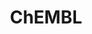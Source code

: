 ---
bigquery: https://console.cloud.google.com/bigquery?p=patents-public-data&d=ebi_chembl&page=dataset
citation: '"The ChEMBL database in 2017." Anna Gaulton, Anne Hersey, Michał Nowotka,
  A Patrícia Bento, Jon Chambers, David Mendez, Prudence Mutowo, Francis Atkinson,
  Louisa J Bellis, Elena Cibrián-Uhalte, Mark Davies, Nathan Dedman, Anneli Karlsson,
  María Paula Magariños, John P Overington, George Papadatos, Ines Smit, Andrew R
  Leach Nucleic acids Research (2017) 45 (Database Issue), D945-D954'
contributors: European Bioinformatics Institute
cost: None
description: ChEMBL Data is a manually curated database of small molecules used in
  drug discovery, including information about existing patented drugs.
documentation: 'schema: https://www.ebi.ac.uk/chembl/db_schema


  '
last_edit: 04/12/2022, 20:02:51
location: https://console.cloud.google.com/marketplace/product/google_patents_public_datasets/chembl
maintained_by: EMBL-EBI, an outstation of European Molecular Biology Laboratory
related_publications: '

  ChEMBL: towards direct deposition of bioassay data.


  Mendez D, Gaulton A, Bento AP, Chambers J, De Veij M, Félix E, Magariños MP, Mosquera
  JF, Mutowo P, Nowotka M, Gordillo-Marañón M, Hunter F, Junco L, Mugumbate G, Rodriguez-Lopez
  M, Atkinson F, Bosc N, Radoux CJ, Segura-Cabrera A, Hersey A, Leach AR.


  — Nucleic Acids Res. 2019; 47(D1):D930-D940. doi: 10.1093/nar/gky1075

  '
schema_fields:
- l3
- warning_description
- qed_weighted
- accession
- curated_by
- ddd_comment
- protein_class_desc
- status
- smarts
- authors
- mol_frac_id
- assay_strain
- isoform
- patent_no
- route
- subgroup
- uo_units
- ref_id
- hba_lipinski
- frac_class_id
- cl_lincs_id
- usan_stem_id
- withdrawn_flag
- acd_most_apka
- predbind_id
- drug_record_id
- updated_on
- level4
- structure_type
- usan_year
- level4_description
- num_alerts
- first_in_class
- rgid
- class_level
- sei
- dosage_form
- type
- domain_description
- target_mapping
- le
- aidx
- num_ro5_violations
- level5
- pathway_id
- canonical_smiles
- bto_id
- selectivity_comment
- drugind_id
- indref_id
- data_validity_comment
- idx
- activity_count
- l8
- mecref_id
- warning_type
- path
- publication_number
- doi
- level1_description
- set_name
- result_flag
- mol_atc_id
- record_id
- ref_type
- standard_text_value
- cell_source_tissue
- relationship_type
- parent_id
- acd_logp
- end_position
- stem
- chirality
- pubmed_id
- molecular_species
- text_value
- confidence_score
- confidence
- src_id
- class_type
- src_description
- activity_id
- inorganic_flag
- mc_target_name
- innovator_company
- disease_efficacy
- orig_description
- toid
- std_act_id
- priority
- target_type
- usan_substem
- molregno
- parent_type
- hbd
- warnref_id
- helm_notation
- sitecomp_id
- db_source
- mesh_heading
- natural_product
- irac_class_id
- delist_flag
- alert_id
- standard_inchi_key
- value
- warning_year
- src_short_name
- prod_pat_id
- biocomp_id
- standard_relation
- homologue
- drug_product_flag
- journal
- assay_subcellular_fraction
- nda_type
- patent_expire_date
- major_class
- units
- tid
- parenteral
- comments
- source
- protein_class_id
- updated_by
- hbd_lipinski
- l7
- enzyme_tid
- direct_interaction
- annotation
- l1
- sequence
- doc_id
- targcomp_id
- domain_id
- cell_ontology_id
- num_lipinski_ro5_violations
- published_type
- withdrawn_reason
- job_id
- acd_most_bpka
- standard_upper_value
- mol_irac_id
- assay_desc
- dosed_ingredient
- topical
- entity_id
- active_molregno
- species_group_flag
- smid
- withdrawn_class
- actsm_id
- ridx
- mc_tax_id
- normal_range_min
- comp_class_id
- availability_type
- comp_go_id
- ap_id
- target_desc
- max_phase_for_ind
- compd_id
- ad_type
- assay_tax_id
- hrac_class_id
- parameter_type
- cell_id
- parameter_value
- frac_code
- qudt_units
- definition
- chebi_par_id
- standard_type
- l2
- lle
- parent_go_id
- trade_name
- stat
- hrac_code
- version
- metabolite_record_id
- formulation_id
- l5
- creation_date
- cellosaurus_id
- start_position
- mechanism_of_action
- assay_test_type
- clo_id
- ro3_pass
- issue
- assay_type
- mec_id
- usan_stem
- company
- protein_class_synonym
- variant_id
- cell_name
- standard_value
- entity_type
- cell_source_tax_id
- first_approval
- standard_inchi
- go_id
- full_mwt
- approval_date
- polymer_flag
- mechanism_comment
- substrate_record_id
- molecule_type
- relationship_desc
- relationship
- first_page
- aromatic_rings
- compsyn_id
- cx_logp
- last_active
- parent_molregno
- component_synonym
- ddd_id
- enzyme_name
- mol_hrac_id
- submission_date
- tid_fixed
- year
- max_phase
- upper_value
- mw_freebase
- ddd_units
- l4
- research_stem
- bao_id
- warning_class
- alert_set_id
- indication_class
- level3_description
- bao_endpoint
- oral
- pref_name
- activity_comment
- sequence_md5sum
- product_id
- ref_url
- assay_class_id
- cpd_str_alert_id
- domain_type
- assay_organism
- who_extra
- curation_comment
- molfile
- warning_id
- as_id
- level3
- drug_substance_flag
- protclasssyn_id
- withdrawn_country
- level2_description
- patent_use_code
- molecular_mechanism
- usan_stem_definition
- full_molformula
- relation
- assay_tissue
- assay_category
- standard_flag
- assay_param_id
- patent_id
- black_box_warning
- country
- compound_key
- compound_name
- ass_cls_map_id
- component_id
- cell_description
- met_id
- previous_company
- efo_term
- src_assay_id
- ingredient
- met_conversion
- ddd_admr
- syn_type
- applicant_full_name
- src_compound_id
- tbl
- efo_id
- acd_logd
- site_name
- strength
- assay_cell_type
- cx_logd
- cidx
- cx_most_apka
- targrel_id
- oc_id
- metref_id
- aspect
- published_relation
- log_id
- cell_source_organism
- molsyn_id
- caloha_id
- related_tid
- normal_range_max
- cx_most_bpka
- pathway_key
- co_stem_id
- stem_class
- withdrawn_year
- mesh_id
- published_units
- short_name
- level2
- chembl_id
- source_domain_id
- volume
- hba
- level1
- action_type
- published_value
- who_name
- organism
- description
- ddd_value
- tissue_id
- irac_code
- alogp
- doc_type
- prediction_method
- component_type
- tax_id
- therapeutic_flag
- active_ingredient
- prodrug
- mutation
- mc_target_type
- mw_monoisotopic
- binding_site_comment
- psa
- uberon_id
- l6
- mc_target_accession
- db_version
- pchembl_value
- downgraded
- bei
- synonyms
- site_id
- res_stem_id
- rtb
- last_page
- standard_units
- warning_country
- bao_format
- label
- heavy_atoms
- atc_code
- mc_organism
- met_comment
- potential_duplicate
- alert_name
- title
- assay_id
- domain_name
- abstract
- site_residues
- assay_source
- name
shortname: chembl
tags:
- biotechnology
- health
- chemical
- bioinformatics
- medical
terms_of_use: CC BY-SA 3.0
title: ChEMBL
uuid: e232a192-965c-4ec9-904c-155b6dfe56c5
---